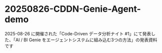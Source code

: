 # 20250826-CDDN-Genie-Agent-demo
2025-08-26 に開催された「Code-Driven データ分析ナイト #1」にて発表した、「AI / BI Genie をエージェントシステムに組み込む3つの方法」の発表資料です

